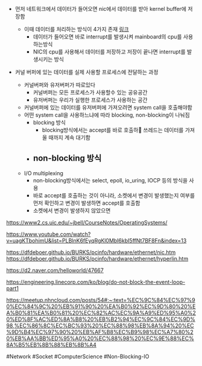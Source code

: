 - 먼저 네트워크에서 데이터가 들어오면 nic에서 데이터를 받아 kernel buffer에 저장함
	- 이때 데이터를 처리하는 방식이 4가지 존재  [링크](https://dfdeboer.github.io/BURKS/pcinfo/hardware/ethernet/nic.htm)
		- 데이터가 들어오면 바로 interrupt를 발생시켜 mainboard의 cpu를 사용하는방식
		- NIC의 cpu를 사용해서 데이터를 저장하고 저장이 끝나면 interrupt를 발생시키는 방식

- 커널 버퍼에 있는 데이터를 실제 사용할 프로세스에 전달하는 과정
	- 커널버퍼와 유저버퍼가 따로있다
		- 커널버퍼는 모든 프로세스가 사용할수 있는 공유공간
		- 유저버퍼는 우리가 실행한 프로세스가 사용하는 공간
	- 커널버퍼에 있는 데이터를 유저버퍼에 가져오려면 system call을 호출해야함
	- 어떤 system call을 사용하느냐에 따라 blocking, non-blocking이 나눠짐
		- blocking 방식
			- blocking방식에서는 accept를 바로 호출하 쓰레드는 데이터를 가져올 때까지 계속 대기함
		- non-blocking 방식
			- 
	- I/O multiplexing
		- non-blocking방식에서는 select, epoll, io_uring, IOCP 등의 방식을 사용
		- 바로 accept를 호출하는 것이 아니라, 소켓에서 변경이 발생했는지 여부를 먼저 확인하고 변경이 발생하면 accept를 호출함
		- 소켓에서 변경이 발생하지 않았으면 


https://www2.cs.uic.edu/~jbell/CourseNotes/OperatingSystems/

https://www.youtube.com/watch?v=uagKTbohimU&list=PLBlnK6fEyqRgKl0MbI6kbI5ffNt7BF8Fn&index=13

https://dfdeboer.github.io/BURKS/pcinfo/hardware/ethernet/nic.htm
https://dfdeboer.github.io/BURKS/pcinfo/hardware/ethernet/hyperlin.htm

https://d2.naver.com/helloworld/47667

https://engineering.linecorp.com/ko/blog/do-not-block-the-event-loop-part1

https://meetup.nhncloud.com/posts/54#:~:text=%EC%9C%84%EC%97%90%EC%84%9C%20%EB%91%90%20%EA%B0%92%EC%9D%80%20%EA%B0%81%EA%B0%81%20%EC%82%AC%EC%9A%A9%ED%95%A0%20%ED%8F%AC%ED%8A%B8%20%EB%B2%94%EC%9C%84%EC%9D%98,%EC%86%8C%EC%BC%93%20%EC%88%98%EB%8A%94%20%EC%9D%B4%EC%97%90%20%EB%AF%B8%EC%B9%98%EC%A7%80%20%EB%AA%BB%ED%95%A0%20%EC%88%98%20%EC%9E%88%EC%8A%B5%EB%8B%88%EB%8B%A4

#Network 
#Socket
#ComputerScience 
#Non-Blocking-IO 